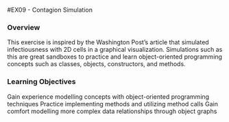 #EX09 - Contagion Simulation

### Overview
This exercise is inspired by the Washington Post’s article that simulated infectiousness with 2D cells in a graphical visualization. Simulations such as this are great sandboxes to practice and learn object-oriented programming concepts such as classes, objects, constructors, and methods.

### Learning Objectives
Gain experience modelling concepts with object-oriented programming techniques
Practice implementing methods and utilizing method calls
Gain comfort modelling more complex data relationships through object graphs
